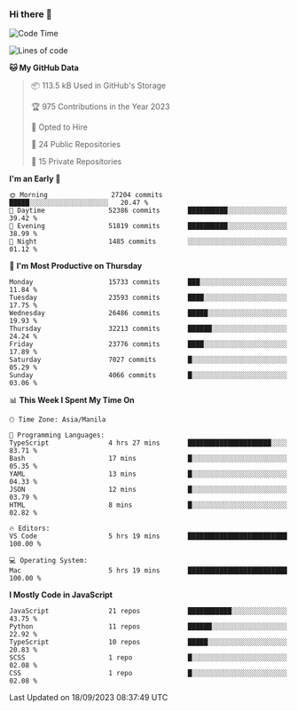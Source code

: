 ### Hi there 👋

<!--START_SECTION:waka-->
![Code Time](http://img.shields.io/badge/Code%20Time-371%20hrs%2056%20mins-blue)

![Lines of code](https://img.shields.io/badge/From%20Hello%20World%20I%27ve%20Written-58.0%20million%20lines%20of%20code-blue)

**🐱 My GitHub Data** 

> 📦 113.5 kB Used in GitHub's Storage 
 > 
> 🏆 975 Contributions in the Year 2023
 > 
> 💼 Opted to Hire
 > 
> 📜 24 Public Repositories 
 > 
> 🔑 15 Private Repositories 
 > 
**I'm an Early 🐤** 

```text
🌞 Morning                27204 commits       █████░░░░░░░░░░░░░░░░░░░░   20.47 % 
🌆 Daytime                52386 commits       ██████████░░░░░░░░░░░░░░░   39.42 % 
🌃 Evening                51819 commits       ██████████░░░░░░░░░░░░░░░   38.99 % 
🌙 Night                  1485 commits        ░░░░░░░░░░░░░░░░░░░░░░░░░   01.12 % 
```
📅 **I'm Most Productive on Thursday** 

```text
Monday                   15733 commits       ███░░░░░░░░░░░░░░░░░░░░░░   11.84 % 
Tuesday                  23593 commits       ████░░░░░░░░░░░░░░░░░░░░░   17.75 % 
Wednesday                26486 commits       █████░░░░░░░░░░░░░░░░░░░░   19.93 % 
Thursday                 32213 commits       ██████░░░░░░░░░░░░░░░░░░░   24.24 % 
Friday                   23776 commits       ████░░░░░░░░░░░░░░░░░░░░░   17.89 % 
Saturday                 7027 commits        █░░░░░░░░░░░░░░░░░░░░░░░░   05.29 % 
Sunday                   4066 commits        █░░░░░░░░░░░░░░░░░░░░░░░░   03.06 % 
```


📊 **This Week I Spent My Time On** 

```text
🕑︎ Time Zone: Asia/Manila

💬 Programming Languages: 
TypeScript               4 hrs 27 mins       █████████████████████░░░░   83.71 % 
Bash                     17 mins             █░░░░░░░░░░░░░░░░░░░░░░░░   05.35 % 
YAML                     13 mins             █░░░░░░░░░░░░░░░░░░░░░░░░   04.33 % 
JSON                     12 mins             █░░░░░░░░░░░░░░░░░░░░░░░░   03.79 % 
HTML                     8 mins              █░░░░░░░░░░░░░░░░░░░░░░░░   02.82 % 

🔥 Editors: 
VS Code                  5 hrs 19 mins       █████████████████████████   100.00 % 

💻 Operating System: 
Mac                      5 hrs 19 mins       █████████████████████████   100.00 % 
```

**I Mostly Code in JavaScript** 

```text
JavaScript               21 repos            ███████████░░░░░░░░░░░░░░   43.75 % 
Python                   11 repos            ██████░░░░░░░░░░░░░░░░░░░   22.92 % 
TypeScript               10 repos            █████░░░░░░░░░░░░░░░░░░░░   20.83 % 
SCSS                     1 repo              █░░░░░░░░░░░░░░░░░░░░░░░░   02.08 % 
CSS                      1 repo              █░░░░░░░░░░░░░░░░░░░░░░░░   02.08 % 
```




 Last Updated on 18/09/2023 08:37:49 UTC
<!--END_SECTION:waka-->
